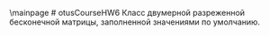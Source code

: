 \mainpage # otusCourseHW6
Класс двумерной разреженной бесконечной матрицы, заполненной значениями по умолчанию.